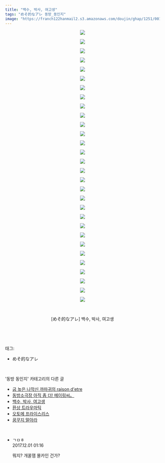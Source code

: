 ```yaml
---
title: "백수, 박사, 여고생"
tags: "めそ的なアレ 동방_동인지"
image: "https://franch122hanmail2.s3.amazonaws.com/doujin/ghap/1251/001.jpg"
---
```

<div class="article">
<p style="text-align: center; clear: none; float: none;"><img src="{{ site.imgserver6 }}/ghap/1251/001.jpg"/></p>
<p style="text-align: center; clear: none; float: none;"><img src="{{ site.imgserver6 }}/ghap/1251/002.jpg"/></p>
<p style="text-align: center; clear: none; float: none;"><img src="{{ site.imgserver6 }}/ghap/1251/003.jpg"/></p>
<p style="text-align: center; clear: none; float: none;"><img src="{{ site.imgserver6 }}/ghap/1251/004.jpg"/></p>
<p style="text-align: center; clear: none; float: none;"><img src="{{ site.imgserver6 }}/ghap/1251/005.jpg"/></p>
<p style="text-align: center; clear: none; float: none;"><img src="{{ site.imgserver6 }}/ghap/1251/006.jpg"/></p>
<p style="text-align: center; clear: none; float: none;"><img src="{{ site.imgserver6 }}/ghap/1251/007.jpg"/></p>
<p style="text-align: center; clear: none; float: none;"><img src="{{ site.imgserver6 }}/ghap/1251/008.jpg"/></p>
<p style="text-align: center; clear: none; float: none;"><img src="{{ site.imgserver6 }}/ghap/1251/009.jpg"/></p>
<p style="text-align: center; clear: none; float: none;"><img src="{{ site.imgserver6 }}/ghap/1251/010.jpg"/></p>
<p style="text-align: center; clear: none; float: none;"><img src="{{ site.imgserver6 }}/ghap/1251/011.jpg"/></p>
<p style="text-align: center; clear: none; float: none;"><img src="{{ site.imgserver6 }}/ghap/1251/012.jpg"/></p>
<p style="text-align: center; clear: none; float: none;"><img src="{{ site.imgserver6 }}/ghap/1251/013.jpg"/></p>
<p style="text-align: center; clear: none; float: none;"><img src="{{ site.imgserver6 }}/ghap/1251/014.jpg"/></p>
<p style="text-align: center; clear: none; float: none;"><img src="{{ site.imgserver6 }}/ghap/1251/015.jpg"/></p>
<p style="text-align: center; clear: none; float: none;"><img src="{{ site.imgserver6 }}/ghap/1251/016.jpg"/></p>
<p style="text-align: center; clear: none; float: none;"><img src="{{ site.imgserver6 }}/ghap/1251/017.jpg"/></p>
<p style="text-align: center; clear: none; float: none;"><img src="{{ site.imgserver6 }}/ghap/1251/018.jpg"/></p>
<p style="text-align: center; clear: none; float: none;"><img src="{{ site.imgserver6 }}/ghap/1251/019.jpg"/></p>
<p style="text-align: center; clear: none; float: none;"><img src="{{ site.imgserver6 }}/ghap/1251/020.jpg"/></p>
<p style="text-align: center; clear: none; float: none;"><img src="{{ site.imgserver6 }}/ghap/1251/021.jpg"/></p>
<p style="text-align: center; clear: none; float: none;"><img src="{{ site.imgserver6 }}/ghap/1251/022.jpg"/></p>
<p style="text-align: center; clear: none; float: none;"><img src="{{ site.imgserver6 }}/ghap/1251/023.jpg"/></p>
<p style="text-align: center; clear: none; float: none;"><img src="{{ site.imgserver6 }}/ghap/1251/024.jpg"/></p>
<p style="text-align: center; clear: none; float: none;"><img src="{{ site.imgserver6 }}/ghap/1251/025.jpg"/></p>
<p style="text-align: center; clear: none; float: none;"><img src="{{ site.imgserver6 }}/ghap/1251/026.jpg"/></p>
<p style="text-align: center; clear: none; float: none;"><img src="{{ site.imgserver6 }}/ghap/1251/027.jpg"/></p>
<p style="text-align: center; clear: none; float: none;"><img src="{{ site.imgserver6 }}/ghap/1251/028.jpg"/></p>
<p style="text-align: center; clear: none; float: none;"><img src="{{ site.imgserver6 }}/ghap/1251/029.jpg"/></p>
<p style="text-align: center; clear: none; float: none;"><img src="{{ site.imgserver6 }}/ghap/1251/030.jpg"/></p>
<p style="text-align: center; clear: none; float: none;"><br/></p>
<p style="text-align: center; clear: none; float: none;">[めそ的なアレ] 백수, 박사, 여고생</p>
<p><br/></p>
</div><br/>
<div class="tagTrail">
<p>태그: </p>
<ul>
<li>めそ的なアレ</li>
</ul>
</div><br/>
<div class="another">
<p>'동방 동인지' 카테고리의 다른 글</p>
<ul>
<li><a href="/ghap_1253">굽 높은 나막신 까마귀의 raison d'etre</a></li>
<li><a href="/ghap_1252">동방소극장 아직 좀 더! 메이링씨。</a></li>
<li><a href="/ghap_1251">백수, 박사, 여고생</a></li>
<li><a href="/ghap_1250">환상 트라우마틱</a></li>
<li><a href="/ghap_1248">오토메 프라이스리스</a></li>
<li><a href="/ghap_1247">꿈꾸지 말아라</a></li>
</ul>
</div><br/>
<div class="cb_module cb_fluid">
<div class="cb_wrt cb_profile">
<div class="comment">
<ul>
<li class="cb_thumb_off" id="comment15141861">
<div class="cb_comment_area">
<div class="cb_info_area">
<div class="cb_section">
<span class="cb_nick_name">ㄱㅁㅎ</span>
</div>
<div class="cb_section">
<span class="cb_date">2017.12.01 01:16 </span>
</div>
</div>
<div class="cb_dsc_comment">
<p class="cb_dsc">
											뭐지? 개꿀잼 몰카인 건가?
										</p>
</div>
</div></li>
</ul>
</div>
</div><!-- commentList close -->
</div><br/>
